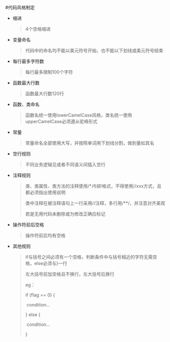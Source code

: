 #代码风格制定
- 缩进 

  > 4个空格缩进

- 变量命名 

  > 代码中的命名均不能以美元符号开始，也不能以下划线或美元符号结束

- 每行最多字符数

  > 每行最多限制100个字符

- 函数最大行数

  > 函数最大行数120行

- 函数、类命名

  > 函数名统一使用lowerCamelCase风格，类名统一使用upperCamelCase必须遵从驼峰形式

- 常量

  > 常量命名全部使用大写，并按照单词用下划线分割，做到量如其名

- 空行规则

  > 不同业务逻辑见或者不同语义间插入空行

- 注释规则

  > 类、类属性、类方法的注释使用/**内容*/格式，不得使用//xxx方式，且都必须指出使用说明
  >
  > 类中注释在被注释语句上一行采用//注释，多行用/**/，并注意对齐美观
  >
  > 若是无用代码未删除或为修改正确应标记

- 操作符前后空格

  > 操作符前后均有空格

- 其他规则

  > if与括号之间必须有一个空格，判断条件中与括号相近的字符无需空格，else必须与}一行
  >
  > 左大括号前加空格且不换行，左大括号后换行
  >
  > eg： 
  >
  > if (flag == 0)  {
  >
  > ​	condition...
  >
  > } else {
  >
  > ​	condition...
  >
  > }